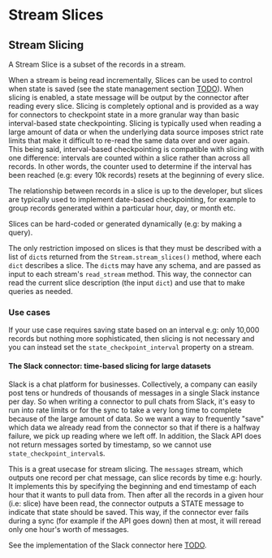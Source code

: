 # Stream Slices

## Stream Slicing

A Stream Slice is a subset of the records in a stream.

When a stream is being read incrementally, Slices can be used to control when state is saved \(see the state management section [TODO](stream_slices.md)\). When slicing is enabled, a state message will be output by the connector after reading every slice. Slicing is completely optional and is provided as a way for connectors to checkpoint state in a more granular way than basic interval-based state checkpointing. Slicing is typically used when reading a large amount of data or when the underlying data source imposes strict rate limits that make it difficult to re-read the same data over and over again. This being said, interval-based checkpointing is compatible with slicing with one difference: intervals are counted within a slice rather than across all records. In other words, the counter used to determine if the interval has been reached \(e.g: every 10k records\) resets at the beginning of every slice.

The relationship between records in a slice is up to the developer, but slices are typically used to implement date-based checkpointing, for example to group records generated within a particular hour, day, or month etc.

Slices can be hard-coded or generated dynamically \(e.g: by making a query\).

The only restriction imposed on slices is that they must be described with a list of `dict`s returned from the `Stream.stream_slices()` method, where each `dict` describes a slice. The `dict`s may have any schema, and are passed as input to each stream's `read_stream` method. This way, the connector can read the current slice description \(the input `dict`\) and use that to make queries as needed.

### Use cases

If your use case requires saving state based on an interval e.g: only 10,000 records but nothing more sophisticated, then slicing is not necessary and you can instead set the `state_checkpoint_interval` property on a stream.

#### The Slack connector: time-based slicing for large datasets

Slack is a chat platform for businesses. Collectively, a company can easily post tens or hundreds of thousands of messages in a single Slack instance per day. So when writing a connector to pull chats from Slack, it's easy to run into rate limits or for the sync to take a very long time to complete because of the large amount of data. So we want a way to frequently "save" which data we already read from the connector so that if there is a halfway failure, we pick up reading where we left off. In addition, the Slack API does not return messages sorted by timestamp, so we cannot use `state_checkpoint_interval`s.

This is a great usecase for stream slicing. The `messages` stream, which outputs one record per chat message, can slice records by time e.g: hourly. It implements this by specifying the beginning and end timestamp of each hour that it wants to pull data from. Then after all the records in a given hour \(i.e: slice\) have been read, the connector outputs a STATE message to indicate that state should be saved. This way, if the connector ever fails during a sync \(for example if the API goes down\) then at most, it will reread only one hour's worth of messages.

See the implementation of the Slack connector here [TODO](stream_slices.md).

